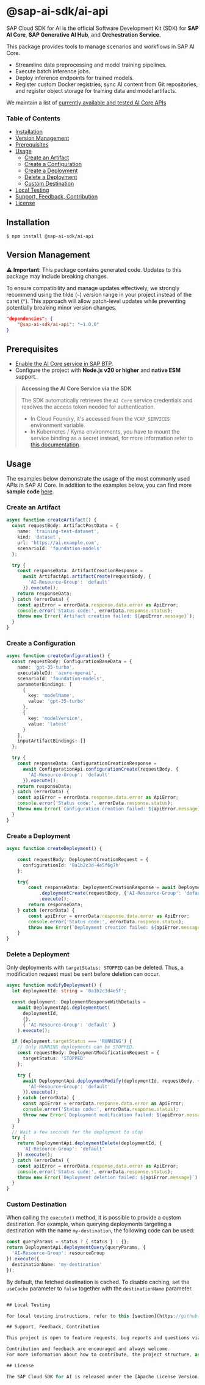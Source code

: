 # @sap-ai-sdk/ai-api

SAP Cloud SDK for AI is the official Software Development Kit (SDK) for **SAP AI Core**, **SAP Generative AI Hub**, and **Orchestration Service**.

This package provides tools to manage scenarios and workflows in SAP AI Core.

- Streamline data preprocessing and model training pipelines.
- Execute batch inference jobs.
- Deploy inference endpoints for trained models.
- Register custom Docker registries, sync AI content from Git repositories, and register object storage for training data and model artifacts.

We maintain a list of [currently available and tested AI Core APIs](https://github.com/SAP/ai-sdk-js/blob/main/docs/list-tested-APIs.md)

### Table of Contents

- [Installation](#installation)
- [Version Management](#version-management)
- [Prerequisites](#prerequisites)
- [Usage](#usage)
  - [Create an Artifact](#create-an-artifact)
  - [Create a Configuration](#create-a-configuration)
  - [Create a Deployment](#create-a-deployment)
  - [Delete a Deployment](#delete-a-deployment)
  - [Custom Destination](#custom-destination)
- [Local Testing](#local-testing)
- [Support, Feedback, Contribution](#support-feedback-contribution)
- [License](#license)

## Installation

```
$ npm install @sap-ai-sdk/ai-api
```

## Version Management

⚠️ **Important**: This package contains generated code.
Updates to this package may include breaking changes.

To ensure compatibility and manage updates effectively, we strongly recommend using the tilde (`~`) version range in your project instead of the caret (`^`). This approach will allow patch-level updates while preventing potentially breaking minor version changes.

```JSON
"dependencies": {
    "@sap-ai-sdk/ai-api": "~1.0.0"
}
```

## Prerequisites

- [Enable the AI Core service in SAP BTP](https://help.sap.com/docs/sap-ai-core/sap-ai-core-service-guide/initial-setup).
- Configure the project with **Node.js v20 or higher** and **native ESM** support.

> **Accessing the AI Core Service via the SDK**
>
> The SDK automatically retrieves the `AI Core` service credentials and resolves the access token needed for authentication.
>
> - In Cloud Foundry, it's accessed from the `VCAP_SERVICES` environment variable.
> - In Kubernetes / Kyma environments, you have to mount the service binding as a secret instead, for more information refer to [this documentation](https://www.npmjs.com/package/@sap/xsenv#usage-in-kubernetes).

## Usage

The examples below demonstrate the usage of the most commonly used APIs in SAP AI Core.
In addition to the examples below, you can find more **sample code** [here](https://github.com/SAP/ai-sdk-js/blob/main/sample-code/src/ai-api).

### Create an Artifact

```ts
async function createArtifact() {
  const requestBody: ArtifactPostData = {
    name: 'training-test-dataset',
    kind: 'dataset',
    url: 'https://ai.example.com',
    scenarioId: 'foundation-models'
  };

  try {
    const responseData: ArtifactCreationResponse =
      await ArtifactApi.artifactCreate(requestBody, {
        'AI-Resource-Group': 'default'
      }).execute();
    return responseData;
  } catch (errorData) {
    const apiError = errorData.response.data.error as ApiError;
    console.error('Status code:', errorData.response.status);
    throw new Error(`Artifact creation failed: ${apiError.message}`);
  }
}
```

### Create a Configuration

```ts
async function createConfiguration() {
  const requestBody: ConfigurationBaseData = {
    name: 'gpt-35-turbo',
    executableId: 'azure-openai',
    scenarioId: 'foundation-models',
    parameterBindings: [
      {
        key: 'modelName',
        value: 'gpt-35-turbo'
      },
      {
        key: 'modelVersion',
        value: 'latest'
      }
    ],
    inputArtifactBindings: []
  };

  try {
    const responseData: ConfigurationCreationResponse =
      await ConfigurationApi.configurationCreate(requestBody, {
        'AI-Resource-Group': 'default'
      }).execute();
    return responseData;
  } catch (errorData) {
    const apiError = errorData.response.data.error as ApiError;
    console.error('Status code:', errorData.response.status);
    throw new Error(`Configuration creation failed: ${apiError.message}`);
  }
}
```

### Create a Deployment

```TypeScript
async function createDeployment() {

    const requestBody: DeploymentCreationRequest = {
      configurationId: '0a1b2c3d-4e5f6g7h'
    };

    try{
        const responseData: DeploymentCreationResponse = await DeploymentApi
            .deploymentCreate(requestBody, {'AI-Resource-Group': 'default'})
            .execute();
        return responseData;
    } catch (errorData) {
        const apiError = errorData.response.data.error as ApiError;
        console.error('Status code:', errorData.response.status);
        throw new Error(`Deployment creation failed: ${apiError.message}`);
    }
}
```

### Delete a Deployment

Only deployments with `targetStatus: STOPPED` can be deleted.
Thus, a modification request must be sent before deletion can occur.

```ts
async function modifyDeployment() {
  let deploymentId: string = '0a1b2c3d4e5f';

  const deployment: DeploymentResponseWithDetails =
    await DeploymentApi.deploymentGet(
      deploymentId,
      {},
      { 'AI-Resource-Group': 'default' }
    ).execute();

  if (deployment.targetStatus === 'RUNNING') {
    // Only RUNNING deployments can be STOPPED.
    const requestBody: DeploymentModificationRequest = {
      targetStatus: 'STOPPED'
    };

    try {
      await DeploymentApi.deploymentModify(deploymentId, requestBody, {
        'AI-Resource-Group': 'default'
      }).execute();
    } catch (errorData) {
      const apiError = errorData.response.data.error as ApiError;
      console.error('Status code:', errorData.response.status);
      throw new Error(`Deployment modification failed: ${apiError.message}`);
    }
  }
  // Wait a few seconds for the deployment to stop
  try {
    return DeploymentApi.deploymentDelete(deploymentId, {
      'AI-Resource-Group': 'default'
    }).execute();
  } catch (errorData) {
    const apiError = errorData.response.data.error as ApiError;
    console.error('Status code:', errorData.response.status);
    throw new Error(`Deployment deletion failed: ${apiError.message}`);
  }
}
```

### Custom Destination

When calling the `execute()` method, it is possible to provide a custom destination.
For example, when querying deployments targeting a destination with the name `my-destination`, the following code can be used:

```ts
const queryParams = status ? { status } : {};
return DeploymentApi.deploymentQuery(queryParams, {
  'AI-Resource-Group': resourceGroup
}).execute({
  destinationName: 'my-destination'
});
```

By default, the fetched destination is cached.
To disable caching, set the `useCache` parameter to `false` together with the `destinationName` parameter.

```ts

## Local Testing

For local testing instructions, refer to this [section](https://github.com/SAP/ai-sdk-js/blob/main/README.md#local-testing).

## Support, Feedback, Contribution

This project is open to feature requests, bug reports and questions via [GitHub issues](https://github.com/SAP/ai-sdk-js/issues).

Contribution and feedback are encouraged and always welcome.
For more information about how to contribute, the project structure, as well as additional contribution information, see our [Contribution Guidelines](https://github.com/SAP/ai-sdk-js/blob/main/CONTRIBUTING.md).

## License

The SAP Cloud SDK for AI is released under the [Apache License Version 2.0.](http://www.apache.org/licenses/).
```
